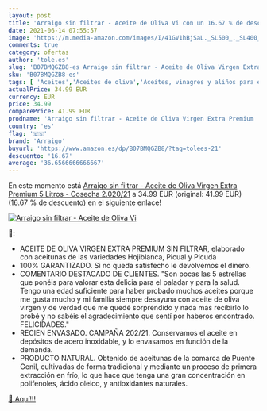 ```yaml
---
layout: post
title: 'Arraigo sin filtrar - Aceite de Oliva Vi con un 16.67 % de descuento'
date: 2021-06-14 07:55:57
image: 'https://m.media-amazon.com/images/I/41GV1hBjSaL._SL500_._SL400_.jpg'
comments: true
category: ofertas
author: 'tole.es'
slug: 'B07BMQGZB8-es Arraigo sin filtrar - Aceite de Oliva Virgen Extra Premium...'
sku: 'B07BMQGZB8-es'
tags: [ 'Aceites','Aceites de oliva','Aceites, vinagres y aliños para ensalada','Alimentación y bebidas','aceite','arraigo','de','extra','oliva','virgen', ]
actualPrice: 34.99 EUR
currency: EUR
price: 34.99
comparePrice: 41.99 EUR
prodname: 'Arraigo sin filtrar - Aceite de Oliva Virgen Extra Premium  5 Litros  - Cosecha 2.020/21'
country: 'es'
flag: '🇪🇸'
brand: 'Arraigo'
buyurl: 'https://www.amazon.es/dp/B07BMQGZB8/?tag=tolees-21'
descuento: '16.67'
average: '36.6566666666667'
---
```


En este momento está [Arraigo sin filtrar - Aceite de Oliva Virgen Extra Premium  5 Litros  - Cosecha 2.020/21](https://www.amazon.es/dp/B07BMQGZB8/?tag=tolees-21) a 34.99 EUR (original: 41.99 EUR) (16.67 %  de descuento) en el siguiente enlace!

[![Arraigo sin filtrar - Aceite de Oliva Vi](https://m.media-amazon.com/images/I/41GV1hBjSaL._SL500_._SL400_.jpg)](https://www.amazon.es/dp/B07BMQGZB8/?tag=tolees-21)

🔎:

- ACEITE DE OLIVA VIRGEN EXTRA PREMIUM SIN FILTRAR, elaborado con aceitunas de las variedades Hojiblanca, Picual y Picuda
- 100% GARANTIZADO. Si no queda satisfecho le devolvemos el dinero.
- COMENTARIO DESTACADO DE CLIENTES. "Son pocas las 5 estrellas que ponéis para valorar esta delicia para el paladar y para la salud. Tengo una edad suficiente para haber probado muchos aceites porque me gusta mucho y mi familia siempre desayuna con aceite de oliva virgen y de verdad que me quedé sorprendido y nada mas recibirlo lo probé y no sabéis el agradecimiento que sentí por haberos encontrado. FELICIDADES."
- RECIEN ENVASADO. CAMPAÑA 202/21. Conservamos el aceite en depósitos de acero inoxidable, y lo envasamos en función de la demanda.
- PRODUCTO NATURAL. Obtenido de aceitunas de la comarca de Puente Genil, cultivadas de forma tradicional y mediante un proceso de primera extracción en frío, lo que hace que tenga una gran concentración en polifenoles, ácido oleico, y antioxidantes naturales.

[🛒 Aquí!!!](https://www.amazon.es/dp/B07BMQGZB8/?tag=tolees-21)
